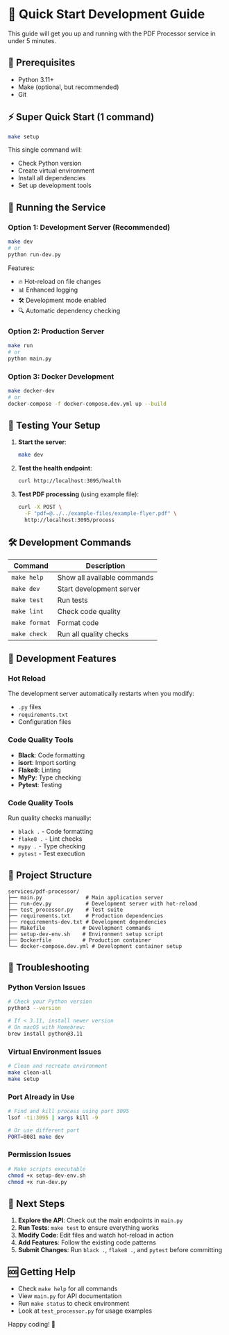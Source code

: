 # 🚀 Quick Start Development Guide

This guide will get you up and running with the PDF Processor service in under 5 minutes.

## 🎯 Prerequisites

- Python 3.11+ 
- Make (optional, but recommended)
- Git

## ⚡ Super Quick Start (1 command)

```bash
make setup
```

This single command will:
- Check Python version
- Create virtual environment
- Install all dependencies
- Set up development tools

## 🏃 Running the Service

### Option 1: Development Server (Recommended)
```bash
make dev
# or
python run-dev.py
```

Features:
- 🔥 Hot-reload on file changes
- 📊 Enhanced logging
- 🛠️ Development mode enabled
- 🔍 Automatic dependency checking

### Option 2: Production Server
```bash
make run
# or  
python main.py
```

### Option 3: Docker Development
```bash
make docker-dev
# or
docker-compose -f docker-compose.dev.yml up --build
```

## 🧪 Testing Your Setup

1. **Start the server**:
   ```bash
   make dev
   ```

2. **Test the health endpoint**:
   ```bash
   curl http://localhost:3095/health
   ```

3. **Test PDF processing** (using example file):
   ```bash
   curl -X POST \
     -F "pdf=@../../example-files/example-flyer.pdf" \
     http://localhost:3095/process
   ```

## 🛠️ Development Commands

| Command | Description |
|---------|-------------|
| `make help` | Show all available commands |
| `make dev` | Start development server |
| `make test` | Run tests |
| `make lint` | Check code quality |
| `make format` | Format code |
| `make check` | Run all quality checks |

## 🔧 Development Features

### Hot Reload
The development server automatically restarts when you modify:
- `.py` files
- `requirements.txt`  
- Configuration files

### Code Quality Tools
- **Black**: Code formatting
- **isort**: Import sorting
- **Flake8**: Linting
- **MyPy**: Type checking
- **Pytest**: Testing

### Code Quality Tools
Run quality checks manually:
- `black .` - Code formatting
- `flake8 .` - Lint checks  
- `mypy .` - Type checking
- `pytest` - Test execution

## 📁 Project Structure

```
services/pdf-processor/
├── main.py              # Main application server
├── run-dev.py           # Development server with hot-reload
├── test_processor.py    # Test suite
├── requirements.txt     # Production dependencies
├── requirements-dev.txt # Development dependencies
├── Makefile            # Development commands
├── setup-dev-env.sh    # Environment setup script
├── Dockerfile          # Production container
└── docker-compose.dev.yml # Development container setup
```

## 🐛 Troubleshooting

### Python Version Issues
```bash
# Check your Python version
python3 --version

# If < 3.11, install newer version
# On macOS with Homebrew:
brew install python@3.11
```

### Virtual Environment Issues
```bash
# Clean and recreate environment
make clean-all
make setup
```

### Port Already in Use
```bash
# Find and kill process using port 3095
lsof -ti:3095 | xargs kill -9

# Or use different port
PORT=8081 make dev
```

### Permission Issues
```bash
# Make scripts executable
chmod +x setup-dev-env.sh
chmod +x run-dev.py
```

## 🎯 Next Steps

1. **Explore the API**: Check out the main endpoints in `main.py`
2. **Run Tests**: `make test` to ensure everything works
3. **Modify Code**: Edit files and watch hot-reload in action
4. **Add Features**: Follow the existing code patterns
5. **Submit Changes**: Run `black .`, `flake8 .`, and `pytest` before committing

## 🆘 Getting Help

- Check `make help` for all commands
- View `main.py` for API documentation
- Run `make status` to check environment
- Look at `test_processor.py` for usage examples

Happy coding! 🎉
